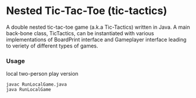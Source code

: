 # Nested Tic-Tac-Toe (tic-tactics)

A double nested tic-tac-toe game (a.k.a Tic-Tactics) written in Java. A main back-bone class, TicTactics, can be instantiated with various implementations of BoardPrint interface and Gameplayer interface leading to veriety of different types of games. 

### Usage
local two-person play version

    javac RunLocalGame.java
    java RunLocalGame


